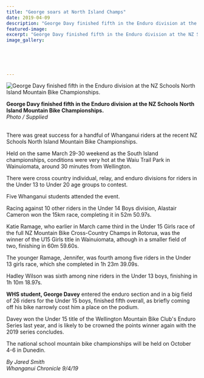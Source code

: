 ```yaml
---
title: "George soars at North Island Champs"
date: 2019-04-09
description: "George Davy finished fifth in the Enduro division at the NZ Schools North Island Mountain Bike Champs..."
featured-image: 
excerpt: "George Davy finished fifth in the Enduro division at the NZ Schools North Island Mountain Bike Championships."
image_gallery:
	
	
	
	
	
---
```


<p><img src="https://www.nzherald.co.nz/resizer/asCmWsXKqvyLIYgTrQC9PGmSmMo=/620x349/smart/filters:quality(70)/arc-anglerfish-syd-prod-nzme.s3.amazonaws.com/public/SOIMKDJMBBFF3CIIAZWW7JZQOQ.jpg" alt="George Davy finished fifth in the Enduro division at the NZ Schools North Island Mountain Bike Championships." /></p>
<p><strong>George Davy finished fifth in the Enduro division at the NZ Schools North Island Mountain Bike Championships.</strong><br /><em>Photo / Supplied</em></p>
<p class="element element-paragraph"><br />There was great success for a handful of Whanganui riders at the recent NZ Schools North Island Mountain Bike Championships.</p>
<p class="element element-paragraph">Held on the same March 29-30 weekend as the South Island championships, conditions were very hot at the Waiu Trail Park in Wainuiomata, around 30 minutes from Wellington.</p>
<p class="element element-paragraph">There were cross country individual, relay, and enduro divisions for riders in the Under 13 to Under 20 age groups to contest.</p>
<p class="element element-paragraph">Five Whanganui students attended the event.</p>
<p class="element element-paragraph">Racing against 10 other riders in the Under 14 Boys division, Alastair Cameron won the 15km race, completing it in 52m 50.97s.</p>
<p class="element element-paragraph">Katie Ramage, who earlier in March came third in the Under 15 Girls race of the full NZ Mountain Bike Cross-Country Champs in Rotorua, was the winner of the U15 Girls title in Wainuiomata, athough in a smaller field of two, finishing in 60m 59.60s.</p>
<p class="element element-paragraph">The younger Ramage, Jennifer, was fourth among five riders in the Under 13 girls race, which she completed in 1h 23m 39.09s.</p>
<p class="element element-paragraph">Hadley Wilson was sixth among nine riders in the Under 13 boys, finishing in 1h 10m 18.97s.</p>
<p class="element element-paragraph"><strong>WHS student, George Davey</strong> entered the enduro section and in a big field of 26 riders for the Under 15 boys, finished fifth overall, as briefly coming off his bike narrowly cost him a place on the podium.</p>
<p class="element element-paragraph">Davey won the Under 15 title of the Wellington Mountain Bike Club's Enduro Series last year, and is likely to be crowned the points winner again with the 2019 series concludes.</p>
<p class="element element-paragraph">The national school mountain bike championships will be held on October 4-6 in Dunedin.</p>
<p><em>By Jared Smith<br />Whanganui Chronicle 9/4/19</em></p>

